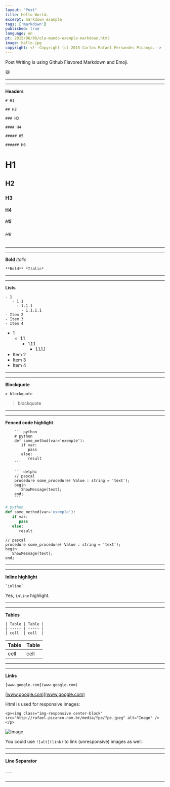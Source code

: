 ```yaml
---
layout: "Post"
title: Hello World.
excerpt: markdown example
tags: ['markdown']
published: true
language: en
pt: 2015/06/06/ola-mundo-exemplo-markdown.html
image: hello.jpg
copyright: <!--Copyright (c) 2015 Carlos Rafael Fernandes Picanço.-->
---
```


Post Writing is using Github Flavored Markdown and Emoji.

:smile:

___
___


**Headers**

```
# H1

## H2

### H3

#### H4

##### H5

###### H6
```

# H1

## H2

### H3

#### H4

##### H5

###### H6

___
___


**Bold** *Italic*

```
**Bold** *Italic*
```

___
___


**Lists**

```
- 1
   - 1.1
     - 1.1.1
       - 1.1.1.1
- Item 2
- Item 3
- Item 4
```
- 1
   - 1.1
     - 1.1.1
       - 1.1.1.1
- Item 2
- Item 3
- Item 4

___
___



**Blockquote**

```
> blockquote
```

> blockquote


___
___


**Fenced code highlight**

```
	``` python
	# python
	def some_method(var='exemple'):
	   if var:
	      pass
	   else:
	      result
	```

	``` delphi
	// pascal
	procedure some_procedure( Value : string = 'text');
	begin
	   ShowMessage(text);
	end;
	```
```

``` python
# python
def some_method(var='exemple'):
   if var:
      pass
   else:
      result
```

``` delphi
// pascal
procedure some_procedure( Value : string = 'text');
begin
   ShowMessage(text);
end;
```
___
___

**Inline highlight**

```
`inline` 
```

Yes, `inline` highlight. 

___
___


**Tables**

```
| Table | Table |
| ----- | ----- |
| cell  | cell  |
```

| Table | Table |
| ----- | ----- |
| cell  | cell  |


___
___


**Links**

```
[www.google.com](www.google.com)
```

[www.google.com](www.google.com)


Html is used for responsive images:

```
<p><img class="img-responsive center-block" src="http://rafael.picanco.nom.br/media/fpe/fpe.jpeg" alt="Image" /></p>
```
<p><img class="img-responsive center-block" src="http://rafael.picanco.nom.br/media/fpe/fpe.jpeg" alt="Image" /></p>

You could use `![alt](link)` to link (unresponsive) images as well.

___
___


**Line Separator**

```
___


```
___